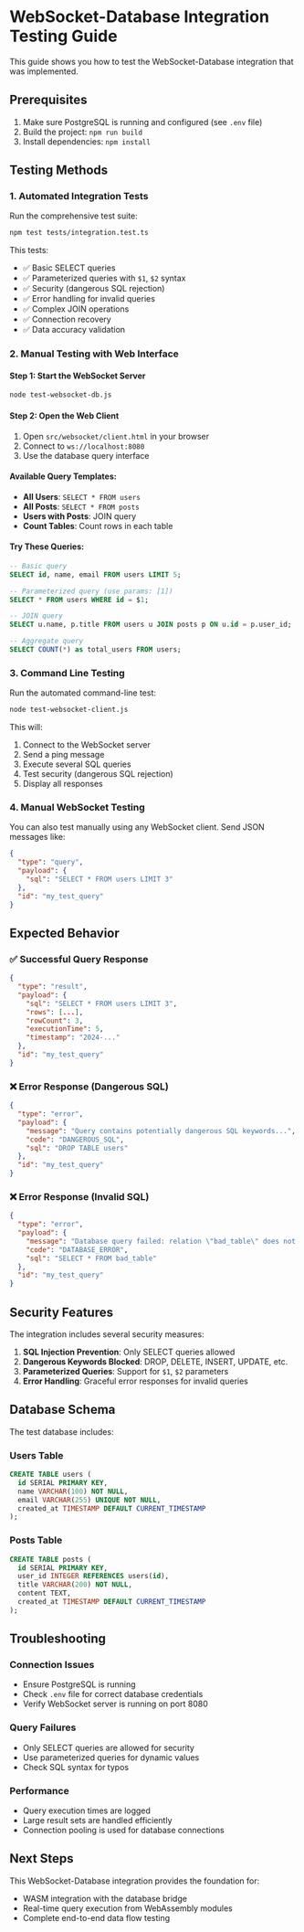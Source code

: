 # WebSocket-Database Integration Testing Guide

This guide shows you how to test the WebSocket-Database integration that was implemented.

## Prerequisites

1. Make sure PostgreSQL is running and configured (see `.env` file)
2. Build the project: `npm run build`
3. Install dependencies: `npm install`

## Testing Methods

### 1. Automated Integration Tests

Run the comprehensive test suite:

```bash
npm test tests/integration.test.ts
```

This tests:
- ✅ Basic SELECT queries
- ✅ Parameterized queries with `$1`, `$2` syntax
- ✅ Security (dangerous SQL rejection)
- ✅ Error handling for invalid queries
- ✅ Complex JOIN operations
- ✅ Connection recovery
- ✅ Data accuracy validation

### 2. Manual Testing with Web Interface

#### Step 1: Start the WebSocket Server
```bash
node test-websocket-db.js
```

#### Step 2: Open the Web Client
1. Open `src/websocket/client.html` in your browser
2. Connect to `ws://localhost:8080`
3. Use the database query interface

#### Available Query Templates:
- **All Users**: `SELECT * FROM users`
- **All Posts**: `SELECT * FROM posts`
- **Users with Posts**: JOIN query
- **Count Tables**: Count rows in each table

#### Try These Queries:
```sql
-- Basic query
SELECT id, name, email FROM users LIMIT 5;

-- Parameterized query (use params: [1])
SELECT * FROM users WHERE id = $1;

-- JOIN query
SELECT u.name, p.title FROM users u JOIN posts p ON u.id = p.user_id;

-- Aggregate query
SELECT COUNT(*) as total_users FROM users;
```

### 3. Command Line Testing

Run the automated command-line test:

```bash
node test-websocket-client.js
```

This will:
1. Connect to the WebSocket server
2. Send a ping message
3. Execute several SQL queries
4. Test security (dangerous SQL rejection)
5. Display all responses

### 4. Manual WebSocket Testing

You can also test manually using any WebSocket client. Send JSON messages like:

```json
{
  "type": "query",
  "payload": {
    "sql": "SELECT * FROM users LIMIT 3"
  },
  "id": "my_test_query"
}
```

## Expected Behavior

### ✅ Successful Query Response
```json
{
  "type": "result",
  "payload": {
    "sql": "SELECT * FROM users LIMIT 3",
    "rows": [...],
    "rowCount": 3,
    "executionTime": 5,
    "timestamp": "2024-..."
  },
  "id": "my_test_query"
}
```

### ❌ Error Response (Dangerous SQL)
```json
{
  "type": "error",
  "payload": {
    "message": "Query contains potentially dangerous SQL keywords...",
    "code": "DANGEROUS_SQL",
    "sql": "DROP TABLE users"
  },
  "id": "my_test_query"
}
```

### ❌ Error Response (Invalid SQL)
```json
{
  "type": "error",
  "payload": {
    "message": "Database query failed: relation \"bad_table\" does not exist",
    "code": "DATABASE_ERROR",
    "sql": "SELECT * FROM bad_table"
  },
  "id": "my_test_query"
}
```

## Security Features

The integration includes several security measures:

1. **SQL Injection Prevention**: Only SELECT queries allowed
2. **Dangerous Keywords Blocked**: DROP, DELETE, INSERT, UPDATE, etc.
3. **Parameterized Queries**: Support for `$1`, `$2` parameters
4. **Error Handling**: Graceful error responses for invalid queries

## Database Schema

The test database includes:

### Users Table
```sql
CREATE TABLE users (
  id SERIAL PRIMARY KEY,
  name VARCHAR(100) NOT NULL,
  email VARCHAR(255) UNIQUE NOT NULL,
  created_at TIMESTAMP DEFAULT CURRENT_TIMESTAMP
);
```

### Posts Table
```sql
CREATE TABLE posts (
  id SERIAL PRIMARY KEY,
  user_id INTEGER REFERENCES users(id),
  title VARCHAR(200) NOT NULL,
  content TEXT,
  created_at TIMESTAMP DEFAULT CURRENT_TIMESTAMP
);
```

## Troubleshooting

### Connection Issues
- Ensure PostgreSQL is running
- Check `.env` file for correct database credentials
- Verify WebSocket server is running on port 8080

### Query Failures
- Only SELECT queries are allowed for security
- Use parameterized queries for dynamic values
- Check SQL syntax for typos

### Performance
- Query execution times are logged
- Large result sets are handled efficiently
- Connection pooling is used for database connections

## Next Steps

This WebSocket-Database integration provides the foundation for:
- WASM integration with the database bridge
- Real-time query execution from WebAssembly modules
- Complete end-to-end data flow testing